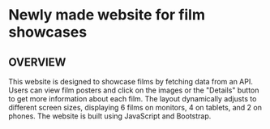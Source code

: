 # Newly made website for film showcases

## OVERVIEW

This website is designed to showcase films by fetching data from an API. Users can view film posters and click on the images or the "Details" button to get more information about each film. The layout dynamically adjusts to different screen sizes, displaying 6 films on monitors, 4 on tablets, and 2 on phones. The website is built using JavaScript and Bootstrap.
